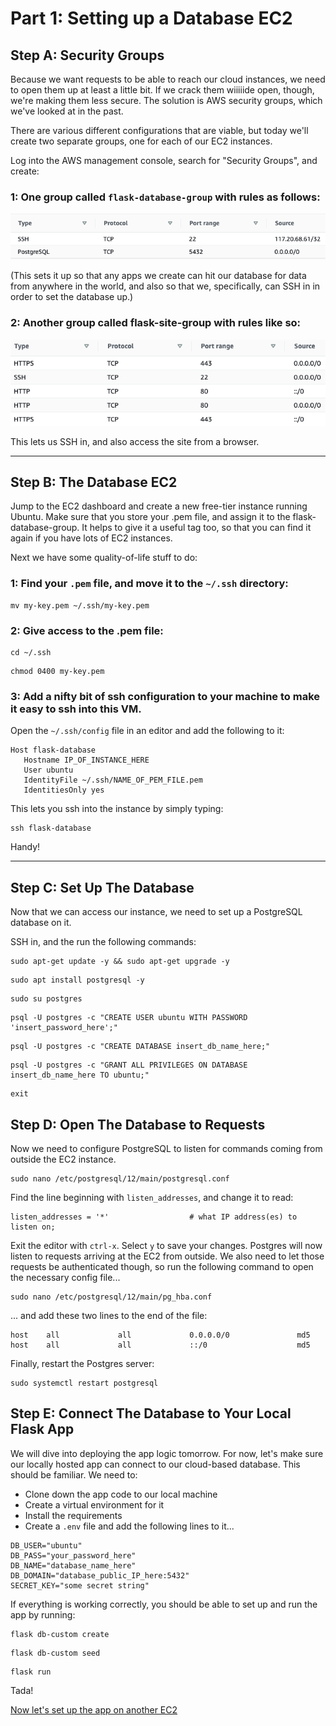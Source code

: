 # Part 1: Setting up a Database EC2

## Step A: Security Groups
Because we want requests to be able to reach our cloud instances, we need to open them up at least a little bit. If we crack them wiiiiide open, though, we're making them less secure. The solution is AWS security groups, which we've looked at in the past.

There are various different configurations that are viable, but today we'll create two separate groups, one for each of our EC2 instances.

Log into the AWS management console, search for "Security Groups", and create:

### 1: One group called `flask-database-group` with rules as follows:

![The database security group rules](./database_rules.png)

(This sets it up so that any apps we create can hit our database for data from anywhere in the world, and also so that we, specifically, can SSH in in order to set the database up.)

### 2: Another group called flask-site-group with rules like so:

![The site security group rules](./site_rules.png)

This lets us SSH in, and also access the site from a browser.

---

## Step B: The Database EC2
Jump to the EC2 dashboard and create a new free-tier instance running Ubuntu. Make sure that you store your .pem file, and assign it to the flask-database-group. It helps to give it a useful tag too, so that you can find it again if you have lots of EC2 instances.

Next we have some quality-of-life stuff to do:

### 1: Find your `.pem` file, and move it to the `~/.ssh` directory:

```
mv my-key.pem ~/.ssh/my-key.pem
```

### 2: Give access to the .pem file:

```
cd ~/.ssh
```
```
chmod 0400 my-key.pem
```

### 3: Add a nifty bit of ssh configuration to your machine to make it easy to ssh into this VM. 

Open the `~/.ssh/config` file in an editor and add the following to it:

```
Host flask-database
   Hostname IP_OF_INSTANCE_HERE
   User ubuntu
   IdentityFile ~/.ssh/NAME_OF_PEM_FILE.pem
   IdentitiesOnly yes
```

This lets you ssh into the instance by simply typing: 

```
ssh flask-database
```

Handy!

---

## Step C: Set Up The Database
Now that we can access our instance, we need to set up a PostgreSQL database on it.

SSH in, and the run the following commands:

```
sudo apt-get update -y && sudo apt-get upgrade -y
```

```
sudo apt install postgresql -y
```

```
sudo su postgres
```

```
psql -U postgres -c "CREATE USER ubuntu WITH PASSWORD 'insert_password_here';"
```

```
psql -U postgres -c "CREATE DATABASE insert_db_name_here;"
```

```
psql -U postgres -c "GRANT ALL PRIVILEGES ON DATABASE insert_db_name_here TO ubuntu;"
```

```
exit
```

## Step D: Open The Database to Requests
Now we need to configure PostgreSQL to listen for commands coming from outside the EC2 instance.

```
sudo nano /etc/postgresql/12/main/postgresql.conf
```

Find the line beginning with `listen_addresses`, and change it to read:

```
listen_addresses = '*'                  # what IP address(es) to listen on;
```

Exit the editor with `ctrl-x`. Select `y` to save your changes. Postgres will now listen to requests arriving at the EC2 from outside. We also need to let those requests be authenticated though, so run the following command to open the necessary config file...

```
sudo nano /etc/postgresql/12/main/pg_hba.conf
```

... and add these two lines to the end of the file:

```
host    all             all             0.0.0.0/0               md5
host    all             all             ::/0                    md5
```

Finally, restart the Postgres server:

```
sudo systemctl restart postgresql
```

## Step E: Connect The Database to Your Local Flask App
We will dive into deploying the app logic tomorrow. For now, let's make sure our locally hosted app can connect to our cloud-based database. This should be familiar. We need to:

* Clone down the app code to our local machine
* Create a virtual environment for it
* Install the requirements
* Create a `.env` file and add the following lines to it...

```
DB_USER="ubuntu"
DB_PASS="your_password_here"
DB_NAME="database_name_here"
DB_DOMAIN="database_public_IP_here:5432"
SECRET_KEY="some secret string"
```

If everything is working correctly, you should be able to set up and run the app by running:

```
flask db-custom create
```
```
flask db-custom seed
```
```
flask run
```
Tada!

[Now let's set up the app on another EC2](./app_instance.md)